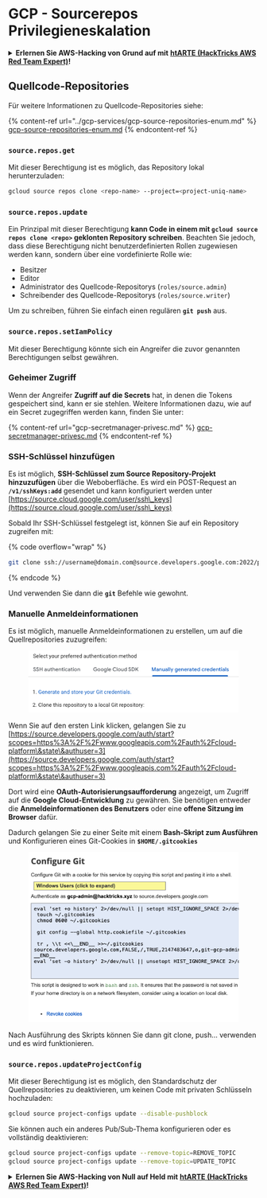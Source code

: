 # GCP - Sourcerepos Privilegieneskalation

<details>

<summary><strong>Erlernen Sie AWS-Hacking von Grund auf mit</strong> <a href="https://training.hacktricks.xyz/courses/arte"><strong>htARTE (HackTricks AWS Red Team Expert)</strong></a><strong>!</strong></summary>

Andere Möglichkeiten, HackTricks zu unterstützen:

* Wenn Sie Ihr **Unternehmen in HackTricks beworben sehen möchten** oder **HackTricks im PDF-Format herunterladen möchten**, überprüfen Sie die [**ABONNEMENTPLÄNE**](https://github.com/sponsors/carlospolop)!
* Holen Sie sich das [**offizielle PEASS & HackTricks-Merch**](https://peass.creator-spring.com)
* Entdecken Sie [**The PEASS Family**](https://opensea.io/collection/the-peass-family), unsere Sammlung exklusiver [**NFTs**](https://opensea.io/collection/the-peass-family)
* **Treten Sie der** 💬 [**Discord-Gruppe**](https://discord.gg/hRep4RUj7f) oder der [**Telegram-Gruppe**](https://t.me/peass) bei oder **folgen** Sie uns auf **Twitter** 🐦 [**@hacktricks\_live**](https://twitter.com/hacktricks\_live)**.**
* **Teilen Sie Ihre Hacking-Tricks, indem Sie PRs an die** [**HackTricks**](https://github.com/carlospolop/hacktricks) und [**HackTricks Cloud**](https://github.com/carlospolop/hacktricks-cloud) Github-Repositories einreichen.

</details>

## Quellcode-Repositories

Für weitere Informationen zu Quellcode-Repositories siehe:

{% content-ref url="../gcp-services/gcp-source-repositories-enum.md" %}
[gcp-source-repositories-enum.md](../gcp-services/gcp-source-repositories-enum.md)
{% endcontent-ref %}

### `source.repos.get`

Mit dieser Berechtigung ist es möglich, das Repository lokal herunterzuladen:
```bash
gcloud source repos clone <repo-name> --project=<project-uniq-name>
```
### `source.repos.update`

Ein Prinzipal mit dieser Berechtigung **kann Code in einem mit `gcloud source repos clone <repo>` geklonten Repository schreiben**. Beachten Sie jedoch, dass diese Berechtigung nicht benutzerdefinierten Rollen zugewiesen werden kann, sondern über eine vordefinierte Rolle wie:

* Besitzer
* Editor
* Administrator des Quellcode-Repositorys (`roles/source.admin`)
* Schreibender des Quellcode-Repositorys (`roles/source.writer`)

Um zu schreiben, führen Sie einfach einen regulären **`git push`** aus.

### `source.repos.setIamPolicy`

Mit dieser Berechtigung könnte sich ein Angreifer die zuvor genannten Berechtigungen selbst gewähren.

### Geheimer Zugriff

Wenn der Angreifer **Zugriff auf die Secrets** hat, in denen die Tokens gespeichert sind, kann er sie stehlen. Weitere Informationen dazu, wie auf ein Secret zugegriffen werden kann, finden Sie unter:

{% content-ref url="gcp-secretmanager-privesc.md" %}
[gcp-secretmanager-privesc.md](gcp-secretmanager-privesc.md)
{% endcontent-ref %}

### SSH-Schlüssel hinzufügen

Es ist möglich, **SSH-Schlüssel zum Source Repository-Projekt hinzuzufügen** über die Weboberfläche. Es wird ein POST-Request an **`/v1/sshKeys:add`** gesendet und kann konfiguriert werden unter [https://source.cloud.google.com/user/ssh\_keys](https://source.cloud.google.com/user/ssh\_keys)

Sobald Ihr SSH-Schlüssel festgelegt ist, können Sie auf ein Repository zugreifen mit:

{% code overflow="wrap" %}
```bash
git clone ssh://username@domain.com@source.developers.google.com:2022/p/<proj-name>/r/<repo-name>
```
{% endcode %}

Und verwenden Sie dann die **`git`** Befehle wie gewohnt.

### Manuelle Anmeldeinformationen

Es ist möglich, manuelle Anmeldeinformationen zu erstellen, um auf die Quellrepositories zuzugreifen:

<figure><img src="../../../.gitbook/assets/image (324).png" alt=""><figcaption></figcaption></figure>

Wenn Sie auf den ersten Link klicken, gelangen Sie zu [https://source.developers.google.com/auth/start?scopes=https%3A%2F%2Fwww.googleapis.com%2Fauth%2Fcloud-platform\&state\&authuser=3](https://source.developers.google.com/auth/start?scopes=https%3A%2F%2Fwww.googleapis.com%2Fauth%2Fcloud-platform\&state\&authuser=3)

Dort wird eine **OAuth-Autorisierungsaufforderung** angezeigt, um Zugriff auf die **Google Cloud-Entwicklung** zu gewähren. Sie benötigen entweder die **Anmeldeinformationen des Benutzers** oder eine **offene Sitzung im Browser** dafür.

Dadurch gelangen Sie zu einer Seite mit einem **Bash-Skript zum Ausführen** und Konfigurieren eines Git-Cookies in **`$HOME/.gitcookies`**

<figure><img src="../../../.gitbook/assets/image (323).png" alt=""><figcaption></figcaption></figure>

Nach Ausführung des Skripts können Sie dann git clone, push... verwenden und es wird funktionieren.

### `source.repos.updateProjectConfig`

Mit dieser Berechtigung ist es möglich, den Standardschutz der Quellrepositories zu deaktivieren, um keinen Code mit privaten Schlüsseln hochzuladen:
```bash
gcloud source project-configs update --disable-pushblock
```
Sie können auch ein anderes Pub/Sub-Thema konfigurieren oder es vollständig deaktivieren:
```bash
gcloud source project-configs update --remove-topic=REMOVE_TOPIC
gcloud source project-configs update --remove-topic=UPDATE_TOPIC
```
<details>

<summary><strong>Erlernen Sie AWS-Hacking von Null auf Held mit</strong> <a href="https://training.hacktricks.xyz/courses/arte"><strong>htARTE (HackTricks AWS Red Team Expert)</strong></a><strong>!</strong></summary>

Andere Möglichkeiten, HackTricks zu unterstützen:

* Wenn Sie Ihr **Unternehmen in HackTricks beworben sehen möchten** oder **HackTricks im PDF-Format herunterladen möchten**, überprüfen Sie die [**ABONNEMENTPLÄNE**](https://github.com/sponsors/carlospolop)!
* Holen Sie sich das [**offizielle PEASS & HackTricks-Merch**](https://peass.creator-spring.com)
* Entdecken Sie [**The PEASS Family**](https://opensea.io/collection/the-peass-family), unsere Sammlung exklusiver [**NFTs**](https://opensea.io/collection/the-peass-family)
* **Treten Sie der** 💬 [**Discord-Gruppe**](https://discord.gg/hRep4RUj7f) oder der [**Telegram-Gruppe**](https://t.me/peass) bei oder **folgen** Sie uns auf **Twitter** 🐦 [**@hacktricks\_live**](https://twitter.com/hacktricks\_live)**.**
* **Teilen Sie Ihre Hacking-Tricks, indem Sie PRs an die** [**HackTricks**](https://github.com/carlospolop/hacktricks) und [**HackTricks Cloud**](https://github.com/carlospolop/hacktricks-cloud) Github-Repositories einreichen.

</details>
